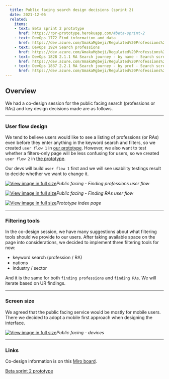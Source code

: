 ```yaml
---
  title: Public facing search design decisions (sprint 2)
  date: 2021-12-06
  related:
    items:
    - text: Beta sprint 2 prototype
      href: https://rpr-prototype.herokuapp.com/#beta-sprint-2
    - text: DevOps 1772 Find information and data
      href: https://dev.azure.com/AmakaMgbeji/Regulated%20Professions%20Register%20%28RPR%29%20-%20BETA%20PHASE/_backlogs/backlog/Regulated%20Professions%20Register%20%28RPR%29%20-%20BETA%20PHASE%20Team/Stories/?showParents=true&workitem=1772
    - text: DevOps 1924 Search professions
      href: https://dev.azure.com/AmakaMgbeji/Regulated%20Professions%20Register%20%28RPR%29%20-%20BETA%20PHASE/_backlogs/backlog/Regulated%20Professions%20Register%20%28RPR%29%20-%20BETA%20PHASE%20Team/Stories/?showParents=true&workitem=1924
    - text: DevOps 1828 2.1.1 RA Search journey - by name - Search screen
      href: https://dev.azure.com/AmakaMgbeji/Regulated%20Professions%20Register%20%28RPR%29%20-%20BETA%20PHASE/_backlogs/backlog/Regulated%20Professions%20Register%20%28RPR%29%20-%20BETA%20PHASE%20Team/Stories/?showParents=true&workitem=1828
    - text: DevOps 1837 2.2.1 RA Search journey - by prof - Search screen
      href: https://dev.azure.com/AmakaMgbeji/Regulated%20Professions%20Register%20%28RPR%29%20-%20BETA%20PHASE/_backlogs/backlog/Regulated%20Professions%20Register%20%28RPR%29%20-%20BETA%20PHASE%20Team/Stories/?showParents=true&workitem=1837
---
```


## Overview 

We had a co-design session for the public facing search (professions or RAs) and key design decisions made are as follows.

--- 

### User flow design

We tend to believe users would like to see a listing of professions (or RAs) even before they enter anything in the keyword search and filters, so we created `user flow 1` in [our prototype](https://rpr-prototype.herokuapp.com/#beta-sprint-2). However, we also want to test whether a filters-only page will be less confusing for users, so we created `user flow 2` in [the prototype](https://rpr-prototype.herokuapp.com/#beta-sprint-2). 

Our devs will build `user flow 1` first and we will see usability testings result to decide whether we want to change it. 


[![View image in full size](01.png)](01.png)*Public facing - Finding professions user flow*

[![View image in full size](02.png)](02.png)*Public facing - Finding RAs user flow*

[![View image in full size](prototype-index-page.png)](prototype-index-page.png)*Prototype index page*

--- 

### Filtering tools

In the co-design session, we have many suggestions about what filtering tools should we provide to our users. After taking available space on the page into considerations, we decided to implement three filtering tools for now:
* keyword search (profession / RA)
* nations
* industry / sector

And it is the same for both `finding professions` and `finding RAs`. We will iterate based on UR findings. 

--- 

### Screen size

We agreed that the public facing service would be mostly for mobile users. There we decided to adopt a mobile first approach when designing the interface.

[![View image in full size](03.png)](03.png)*Public facing - devices*

--- 

### Links

Co-design information is on this [Miro board](https://miro.com/app/board/o9J_lkEVwtI=/?moveToWidget=3458764514455848497&cot=14).

[Beta sprint 2 prototype](https://rpr-prototype.herokuapp.com/#beta-sprint-2)
